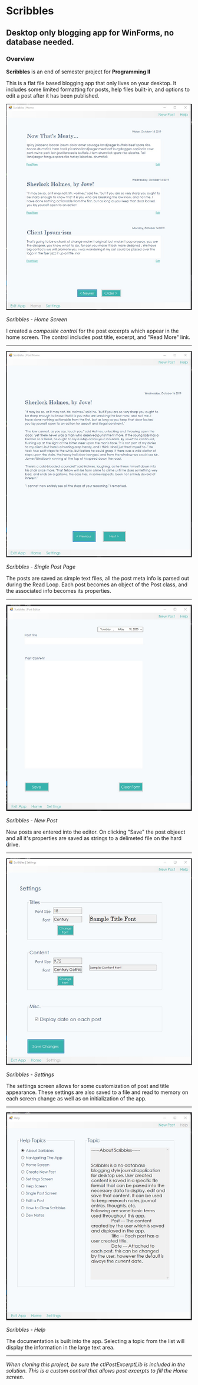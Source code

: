 # Scribbles

## Desktop only blogging app for WinForms, no database needed.

### Overview

**Scribbles** is an end of semester project for **Programming II**

This is a flat file based blogging app that only lives on your desktop. 
It includes some limited formatting for posts, help files built-in, and
options to edit a post after it has been published.

![Home Screen](demo/scribbles_home.jpg)

*Scribbles - Home Screen*

I created a *composite control* for the post excerpts which appear in the home screen.
The control includes post title, excerpt, and "Read More" link.

---
![Post Screen](demo/scribbles_post.jpg)

*Scribbles - Single Post Page*

The posts are saved as simple text files, all the post meta info is parsed
out during the Read Loop. Each post becomes an object of the Post class, and the associated
info becomes its properties.

---
![New Post Screen](demo/scribbles_new_post.jpg)

*Scribbles - New Post*

New posts are entered into the editor. On clicking "Save" the post objeect and all it's properties
are saved as strings to a delimeted file on the hard drive.

---
![Settings Screen](demo/scribbles_settings.jpg)

*Scribbles - Settings*

The settings screen allows for some customization of post and title appearance. These settings are also saved to a file
 and read to memory on each screen change as well as on initialization of the app.
 
 ---
![Help Screen](demo/scribbles_help.jpg)

*Scribbles - Help*

The documentation is built into the app. Selecting a topic from the list will display the information in the large text area.


---
*When cloning this project, be sure the ctlPostExcerptLib is included in the solution. This is a custom
control that allows post excerpts to fill the Home screen.*
